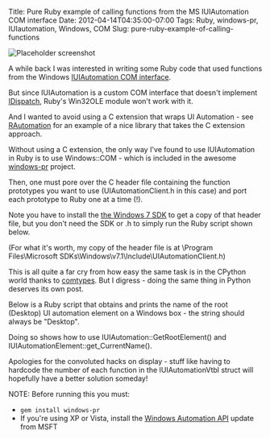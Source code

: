 Title: Pure Ruby example of calling functions from the MS IUIAutomation COM interface
Date: 2012-04-14T04:35:00-07:00
Tags: Ruby, windows-pr, IUIautomation, Windows, COM
Slug: pure-ruby-example-of-calling-functions

![Placeholder screenshot]({attach}images/print_root_element_name_cmd.png)

A while back I was interested in writing some Ruby code that used functions from the Windows <a target="_blank" href="http://msdn.microsoft.com/en-us/library/windows/desktop/ee671406(v=vs.85).aspx">IUIAutomation COM interface</a>.

But since IUIAutomation is a custom COM interface that doesn't implement <a target="_blank" href="http://en.wikipedia.org/wiki/IDispatch">IDispatch</a>, Ruby's Win32OLE module won't work with it.

And I wanted to avoid using a C extension that wraps UI Automation - see <a target="_blank" href="https://github.com/jarmo/RAutomation">RAutomation</a> for an example of a nice library that takes the C extension approach.

Without using a C extension, the only way I've found to use IUIAutomation in Ruby is to use Windows::COM - which is included in the awesome <a target="_blank" href="https://github.com/djberg96/windows-pr">windows-pr</a> project.

Then, one must pore over the C header file containing the function prototypes you want to use (UIAutomationClient.h in this case) and port each prototype to Ruby one at a time (!).

Note you have to install the <a target="_blank" href="http://www.microsoft.com/download/en/details.aspx?id=3138">the Windows 7 SDK</a> to get a copy of that header file, but you don't need the SDK or .h to simply run the Ruby script shown below.

(For what it's worth, my copy of the header file is at \Program Files\Microsoft SDKs\Windows\v7.1\Include\UIAutomationClient.h)

This is all quite a far cry from how easy the same task is in the CPython world thanks to <a target="_blank" href="http://starship.python.net/crew/theller/comtypes/">comtypes</a>.  But I digress - doing the same thing in Python deserves its own post.

Below is a Ruby script that obtains and prints the name of the root (Desktop) UI automation element on a Windows box - the string should always be "Desktop".

Doing so shows how to use IUIAutomation::GetRootElement() and IUIAutomationElement::get_CurrentName().

Apologies for the convoluted hacks on display - stuff like having to hardcode the number of each function in the IUIAutomationVtbl struct will hopefully have a better solution someday!

NOTE: Before running this you must:

- ```gem install windows-pr```
- If you're using XP or Vista, install the <a target="_blank" href="http://support.microsoft.com/kb/971513">Windows Automation API</a> update from MSFT

<script src="https://gist.github.com/billagee/2383726.js"></script>
